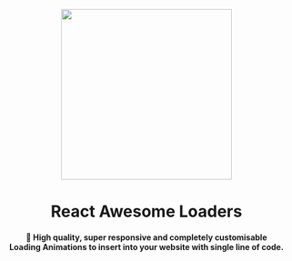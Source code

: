 <p align="center"> 
    <img src="src/images/icon.png" align="center" height="300"></img>
</p>

<h1 align="center">React Awesome Loaders</h1> 
<h4 align="center"> 🚀 High quality, super responsive and completely customisable <br/> Loading Animations to insert into your website with single line of code. </h3>